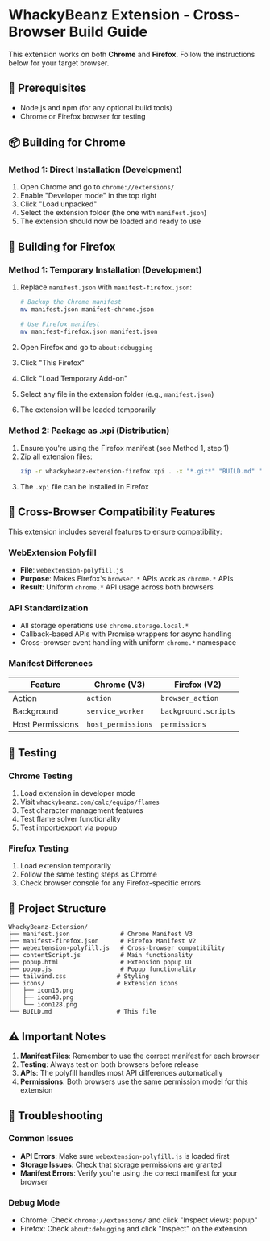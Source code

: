 # WhackyBeanz Extension - Cross-Browser Build Guide

This extension works on both **Chrome** and **Firefox**. Follow the instructions below for your target browser.

## 🔧 Prerequisites

- Node.js and npm (for any optional build tools)
- Chrome or Firefox browser for testing

## 📦 Building for Chrome

### Method 1: Direct Installation (Development)
1. Open Chrome and go to `chrome://extensions/`
2. Enable "Developer mode" in the top right
3. Click "Load unpacked" 
4. Select the extension folder (the one with `manifest.json`)
5. The extension should now be loaded and ready to use

## 🦊 Building for Firefox

### Method 1: Temporary Installation (Development)
1. Replace `manifest.json` with `manifest-firefox.json`:
   ```bash
   # Backup the Chrome manifest
   mv manifest.json manifest-chrome.json
   
   # Use Firefox manifest
   mv manifest-firefox.json manifest.json
   ```

2. Open Firefox and go to `about:debugging`
3. Click "This Firefox"
4. Click "Load Temporary Add-on"
5. Select any file in the extension folder (e.g., `manifest.json`)
6. The extension will be loaded temporarily

### Method 2: Package as .xpi (Distribution)
1. Ensure you're using the Firefox manifest (see Method 1, step 1)
2. Zip all extension files:
   ```bash
   zip -r whackybeanz-extension-firefox.xpi . -x "*.git*" "BUILD.md" "manifest-chrome.json"
   ```
3. The `.xpi` file can be installed in Firefox

## 🔄 Cross-Browser Compatibility Features

This extension includes several features to ensure compatibility:

### WebExtension Polyfill
- **File**: `webextension-polyfill.js`
- **Purpose**: Makes Firefox's `browser.*` APIs work as `chrome.*` APIs
- **Result**: Uniform `chrome.*` API usage across both browsers

### API Standardization
- All storage operations use `chrome.storage.local.*`
- Callback-based APIs with Promise wrappers for async handling
- Cross-browser event handling with uniform `chrome.*` namespace

### Manifest Differences
| Feature | Chrome (V3) | Firefox (V2) |
|---------|-------------|--------------|
| Action | `action` | `browser_action` |
| Background | `service_worker` | `background.scripts` |
| Host Permissions | `host_permissions` | `permissions` |

## 🧪 Testing

### Chrome Testing
1. Load extension in developer mode
2. Visit `whackybeanz.com/calc/equips/flames`
3. Test character management features
4. Test flame solver functionality
5. Test import/export via popup

### Firefox Testing  
1. Load extension temporarily
2. Follow the same testing steps as Chrome
3. Check browser console for any Firefox-specific errors

## 📁 Project Structure

```
WhackyBeanz-Extension/
├── manifest.json              # Chrome Manifest V3
├── manifest-firefox.json      # Firefox Manifest V2  
├── webextension-polyfill.js   # Cross-browser compatibility
├── contentScript.js           # Main functionality
├── popup.html                 # Extension popup UI
├── popup.js                   # Popup functionality
├── tailwind.css              # Styling
├── icons/                    # Extension icons
│   ├── icon16.png
│   ├── icon48.png
│   └── icon128.png
└── BUILD.md                  # This file
```

## ⚠️ Important Notes

1. **Manifest Files**: Remember to use the correct manifest for each browser
2. **Testing**: Always test on both browsers before release
3. **APIs**: The polyfill handles most API differences automatically
4. **Permissions**: Both browsers use the same permission model for this extension

## 🐛 Troubleshooting

### Common Issues
- **API Errors**: Make sure `webextension-polyfill.js` is loaded first
- **Storage Issues**: Check that storage permissions are granted
- **Manifest Errors**: Verify you're using the correct manifest for your browser

### Debug Mode
- Chrome: Check `chrome://extensions/` and click "Inspect views: popup"
- Firefox: Check `about:debugging` and click "Inspect" on the extension 